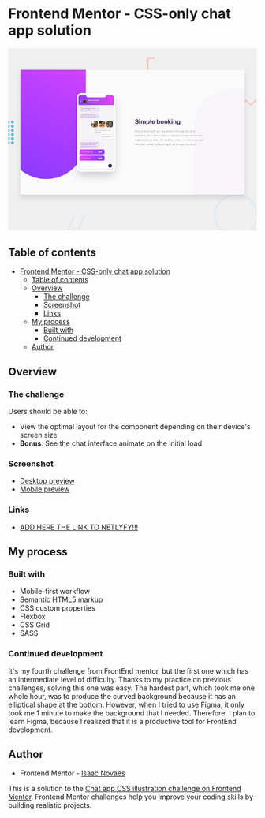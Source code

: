 # Frontend Mentor - CSS-only chat app solution
![Preview](/design/desktop-preview.jpg)
## Table of contents

- [Frontend Mentor - CSS-only chat app solution](#frontend-mentor---css-only-chat-app-solution)
  - [Table of contents](#table-of-contents)
  - [Overview](#overview)
    - [The challenge](#the-challenge)
    - [Screenshot](#screenshot)
    - [Links](#links)
  - [My process](#my-process)
    - [Built with](#built-with)
    - [Continued development](#continued-development)
  - [Author](#author)

## Overview

### The challenge

Users should be able to:

- View the optimal layout for the component depending on their device's screen size
- **Bonus**: See the chat interface animate on the initial load

### Screenshot

- [Desktop preview](/design/desktop-screen.png)
- [Mobile preview](/design/phone-screen.png)

### Links

- [ADD HERE THE LINK TO NETLYFY!!!](https://your-live-site-url.com)

## My process

### Built with

- Mobile-first workflow
- Semantic HTML5 markup
- CSS custom properties
- Flexbox
- CSS Grid
- SASS

### Continued development

It's my fourth challenge from FrontEnd mentor, but the first one which has an intermediate level of difficulty. Thanks to my practice on previous challenges, solving this one was easy. The hardest part, which took me one whole hour, was to produce the curved background because it has an elliptical shape at the bottom. However, when I tried to use Figma, it only took me 1 minute to make the background that I needed. Therefore, I plan to learn Figma, because I realized that it is a productive tool for FrontEnd development.

## Author

- Frontend Mentor - [Isaac Novaes](https://www.frontendmentor.io/profile/Isaac-Novaes)

This is a solution to the [Chat app CSS illustration challenge on Frontend Mentor](https://www.frontendmentor.io/challenges/chat-app-css-illustration-O5auMkFqY). Frontend Mentor challenges help you improve your coding skills by building realistic projects.
